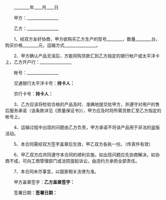 
 



　　________年____月____日




　　甲方：________________




　　乙方：________________




　　1、经双方友好协商，甲方欲购买乙方生产的型号________，数量________台，购买价格________元，运输方式________________。




　　2、甲方确认产品无误后，方能将购货款汇到乙方指定的银行帐户或太平洋卡上，乙方开户行：________________




　　帐号：________________




　　交通银行太平洋卡号：____________持卡人：____________




　　农行卡号：____________持卡人：____________




　　3、乙方应该将检验合格的产品及时、准确地提交给甲方，并遵守对用户的售后服务承诺（该条款详见《质量保证书》），甲方应及时将所需货款汇至乙方指定的帐号上。




　　4、运输过程中出现的问题由乙方负责，甲方承诺不将该产品用于非法的盗版活动。




　　5、本合同需经双方签字盖章后生效，甲乙双方各执一份。（传真件有效）




　　6、甲乙双方应共同遵守本合同的顺利实施，如出现问题应先协商解决，如协商不成，可向工商管理部门或法院提起诉讼，由违约方承担全部责任。




　　7、本合同未尽事宜，以国家相关法律为准。




　　甲方盖章签字：________乙方盖章签字：________




　　签署日期：____________签署日期：____________





 


 

 
 
 
 
 
  


  
 

  


  


  
 
 
 
 

